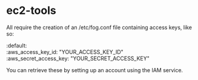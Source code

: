 ec2-tools
=========

All require the creation of an /etc/fog.conf file containing access keys, like so:  

:default:  
  :aws_access_key_id: "YOUR_ACCESS_KEY_ID"  
  :aws_secret_access_key: "YOUR_SECRET_ACCESS_KEY"  

You can retrieve these by setting up an account using the IAM service.  
